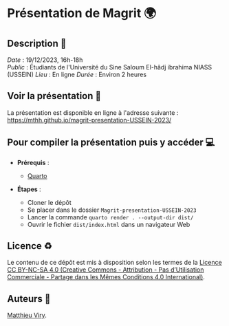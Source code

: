 # Présentation de Magrit 🌍

## Description :memo:

*Date* : 19/12/2023, 16h-18h  
*Public* : Étudiants de l'Université du Sine Saloum El-hâdj ibrahima NIASS (USSEIN)
*Lieu* : En ligne
*Durée* : Environ 2 heures

## Voir la présentation :book:

La présentation est disponible en ligne à l'adresse suivante : https://mthh.github.io/magrit-presentation-USSEIN-2023/

## Pour compiler la présentation puis y accéder :computer:

- **Prérequis** :
  - [Quarto](https://quarto.org)

- **Étapes** :
  - Cloner le dépôt
  - Se placer dans le dossier `Magrit-presentation-USSEIN-2023`
  - Lancer la commande `quarto render . --output-dir dist/`
  - Ouvrir le fichier `dist/index.html` dans un navigateur Web

## Licence :recycle:

Le contenu de ce dépôt est mis à disposition selon les termes de la [Licence CC BY-NC-SA 4.0 (Creative Commons - Attribution - Pas d’Utilisation Commerciale - Partage dans les Mêmes Conditions 4.0 International)](https://creativecommons.org/licenses/by-nc-sa/4.0/deed.fr).

## Auteurs :bust_in_silhouette:

[Matthieu Viry](https://github.com/mthh).